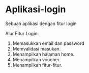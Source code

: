 # Aplikasi-login
Sebuah aplikasi dengan fitur login

Alur Fitur Login:
1. Memasukkan email dan password
2. Memvalidasi masukan.
3. Menampilkan halaman home.
4. Menampilkan voucher.
5. Menampilkan fitur-fitur.
